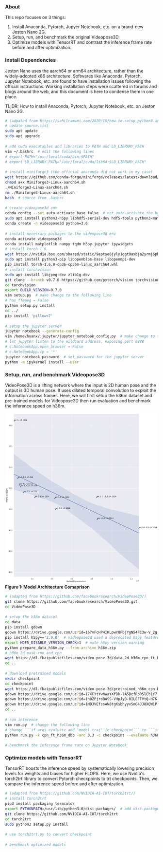 ### About
This repo focuses on 3 things:
1. Install Anaconda, Pytorch, Jupyer Notebook, etc. on a brand-new Jeston Nano 2G.
2. Setup, run, and benchmark the original Videopose3D.
3. Optimize models with TensorRT and contrast the inference frame rate before and after optimization.

### Install Dependencies

Jeston Nano uses the aarch64 or arm64 architecture, rather than the widely-adopted x86 architecture. Softwares like Anaconda, Pytorch, Jupyter Notebook, etc. are found to have installation issues following the official instructions. Working installation steps were scattered in forums and blogs around the web, and this document is here to condense them in one place.

TL;DR: How to install Anaconda, Pytorch, Jupyter Notebook, etc. on Jeston Nano 2G.
 
 
```bash
# (adpated from https://sahilramani.com/2020/10/how-to-setup-python3-and-jupyter-notebook-on-jetson-nano/)
# update source.list
sudo apt update
sudo apt upgrade

# add cuda executables and libraries to PATH and LD_LIBRARY_PATH
vim ~/.bashrc  # edit the following lines
# export PATH="/usr/local/cuda/bin:$PATH"
# export LD_LIBRARY_PATH="/usr/local/cuda/lib64:$LD_LIBRARY_PATH"

# install miniforge3 (the official anaconda did not work in my case)
wget https://github.com/conda-forge/miniforge/releases/latest/download/Miniforge3-Linux-aarch64.sh
chmod a+x Miniforge3-Linux-aarch64.sh
./Miniforge3-Linux-aarch64.sh
rm ./Miniforge3-Linux-aarch64.sh
bash  # source from .bashrc

# create videopose3d env
conda config --set auto_activate_base false  # not auto-activate the base env
sudo apt install python3-h5py libhdf5-serial-dev hdf5-tools python3-matplotlib
conda create -n videopose3d python=3.6

# install necessary packages to the videopose3d env
conda activate videopose3d
conda install matplotlib numpy tqdm h5py jupyter ipywidgets
# install torch 1.6 
wget https://nvidia.box.com/shared/static/9eptse6jyly1ggt9axbja2yrmj6pbarc.whl -O torch-1.6.0-cp36-cp36m-linux_aarch64.whl
sudo apt install python3-pip libopenblas-base libopenmpi-dev
pip install torch-1.6.0-cp36-cp36m-linux_aarch64.whl
# install torchvision
sudo apt install libjpeg-dev zlib1g-dev
git clone --branch v0.7.0 https://github.com/pytorch/vision torchvision
cd torchvision
export BUILD_VERSION=0.7.0  
vim setup.py  # make change to the following line
# has_ffmpeg = False
python setup.py install
cd ../
pip install 'pillow<7'

# setup the jupyter server
jupyter notebook --generate-config
vim /home/huanx/.jupyter/jupyter_notebook_config.py  # make change to the following lines
# let jupyter listen to the wildcard address, exposing port 8888
# c.NotebookApp.open_browser = False
# c.NotebookApp.ip = '*'
jupyter notebook password  # set password for the jupyter server
python -m ipykernel install --user
```

### Setup, run, and benchmark Videopose3D

VideoPose3D is a lifting network where the input is 2D human pose and the output is 3D human pose. It uses dilated temporal convolution to exploit the information across frames. Here, we will first setup the h36m dataset and pre-trained models for Videopose3D then run evaluation and benchmark the inference speed on h36m.

![Performance Comparison](./notebooks/vpose_perf.png)
**Figure 1: Model Architecture Comaprison**


```bash
# (adapted from https://github.com/facebookresearch/VideoPose3D/)
git clone https://github.com/facebookresearch/VideoPose3D.git
cd VideoPose3D

# setup the h36m dataset
cd data
pip install gdown
gdown https://drive.google.com/uc?id=167vFcHP4IKLpwY8FbjYgN54FC3w-V_2g
pip install h5py=='2.9.0'  # videopose3d used a deprecated h5py feature to extract archived data
export HDF5_DISABLE_VERSION_CHECK=1  # mute h5py version warning
python prepare_data_h36m.py --from-archive h36m.zip
# h36m 2d mask-rnn and cpn
wget https://dl.fbaipublicfiles.com/video-pose-3d/data_2d_h36m_cpn_ft_h36m_dbb.npz
cd ..

# download pretrained models
mkdir checkpoint
cd checkpoint
wget https://dl.fbaipublicfiles.com/video-pose-3d/pretrained_h36m_cpn.bin
gdown https://drive.google.com/uc?id=17XFYtYwhwaYXfDk-lA5BcfRbRSlCb1Y7  # arc 3333 ch 256
gdown https://drive.google.com/uc?id=1n8ZPjroBASS-VHpJyB-0ILEFTVtQ-H7K  # arc 333 ch 256
gdown https://drive.google.com/uc?id=1MDJVEfssAN8tgKsbhyyvSmG4JJ8XQW1P  # arc 31 ch 1024
cd ..

# run inference
vim run.py  # change the following line
# change ```if args.evaluate and 'model_traj' in checkpoint``` to ```if False```
python run.py -k cpn_ft_h36m_dbb -arc 3,3 -c checkpoint --evaluate h36m_cpn_receptive_9.bin

# benchmark the inference frame rate on Jupyter Notebook

```

### Optimize models with TensorRT

TensorRT boosts the inference speed by systematically lowering precision levels for weights and biases for higher FLOPS. Here, we use Nvidia's torch2trt library to convert Pytorch checkpoints to trt checkpoints. Then, we compare the inference speed before and after optimization. 


```bash
# (adapted from https://github.com/NVIDIA-AI-IOT/torch2trt/)
# install torch2trt
pip3 install packaging termcolor
export PYTHONPATH=/usr/lib/python3.6/dist-packages/  # add dist-packages access to the conda env (for accessing the tensorrt package)
git clone https://github.com/NVIDIA-AI-IOT/torch2trt
cd torch2trt
sudo python3 setup.py install

# use torch2trt.py to convert checkpoint

# benchmark optimized models
```
